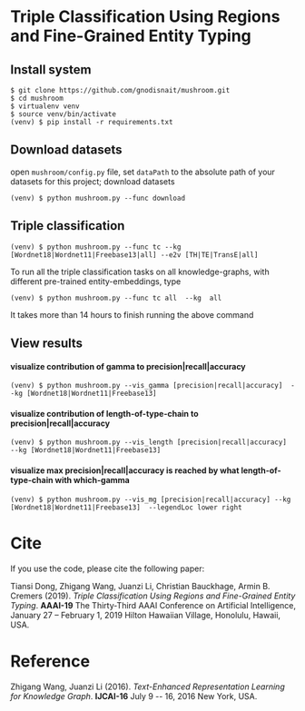 # Triple Classification Using Regions and Fine-Grained Entity Typing

## Install system

```
$ git clone https://github.com/gnodisnait/mushroom.git
$ cd mushroom
$ virtualenv venv
$ source venv/bin/activate
(venv) $ pip install -r requirements.txt
```

## Download datasets

open `mushroom/config.py` file, set `dataPath` to the absolute path of your datasets for this project;
download datasets
```
(venv) $ python mushroom.py --func download
```

## Triple classification

```
(venv) $ python mushroom.py --func tc --kg [Wordnet18|Wordnet11|Freebase13|all] --e2v [TH|TE|TransE|all]
```
To run all the triple classification tasks on all knowledge-graphs, with different pre-trained entity-embeddings, type
```
(venv) $ python mushroom.py --func tc all  --kg  all
```
It takes more than 14 hours to finish running the above command

## View results

#### visualize contribution of gamma to precision|recall|accuracy
```
(venv) $ python mushroom.py --vis_gamma [precision|recall|accuracy]  --kg [Wordnet18|Wordnet11|Freebase13]
```

#### visualize contribution of length-of-type-chain to precision|recall|accuracy
```
(venv) $ python mushroom.py --vis_length [precision|recall|accuracy]  --kg [Wordnet18|Wordnet11|Freebase13]
```

#### visualize max precision|recall|accuracy is reached by what length-of-type-chain with which-gamma
```
(venv) $ python mushroom.py --vis_mg [precision|recall|accuracy] --kg [Wordnet18|Wordnet11|Freebase13]  --legendLoc lower right
```

# Cite

If you use the code, please cite the following paper:

Tiansi Dong, Zhigang Wang, Juanzi Li, Christian Bauckhage, Armin B. Cremers (2019). *Triple Classification Using Regions and Fine-Grained Entity Typing*. **AAAI-19** The Thirty-Third AAAI Conference on Artificial Intelligence, January 27 – February 1, 2019 Hilton Hawaiian Village, Honolulu, Hawaii, USA.

# Reference

Zhigang Wang, Juanzi Li (2016). *Text-Enhanced Representation Learning for Knowledge Graph*. **IJCAI-16**  July 9 -- 16, 2016 New York, USA.